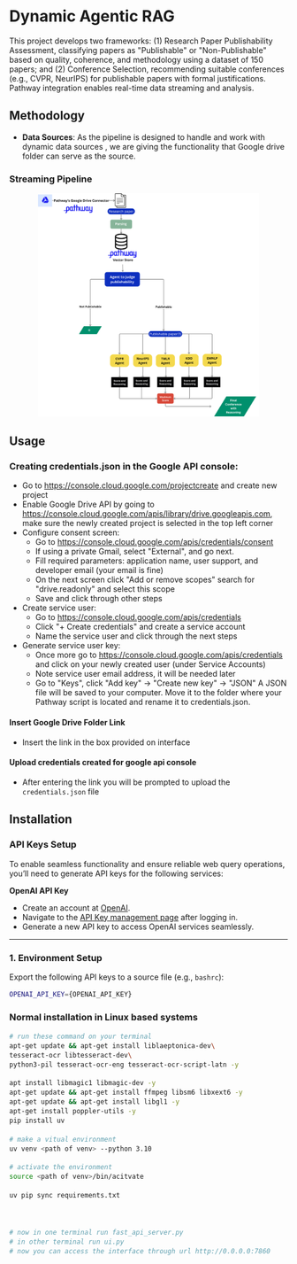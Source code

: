 <h1>
  Dynamic Agentic RAG
</h1>


This project develops two frameworks: (1) Research Paper Publishability Assessment, classifying papers as "Publishable" or "Non-Publishable" based on quality, coherence, and methodology using a dataset of 150 papers; and (2) Conference Selection, recommending suitable conferences (e.g., CVPR, NeurIPS) for publishable papers with formal justifications. Pathway integration enables real-time data streaming and analysis.



## Methodology
- **Data Sources**: As the pipeline is designed to handle and work with dynamic data sources , we are giving the functionality that Google drive folder can serve as the source. 

### Streaming Pipeline 
  <div align="center">
  <img src="./assets/pipeline.png" alt="pipeline" width="400"/>
</div>


## Usage

### Creating credentials.json in the Google API console:
- Go to https://console.cloud.google.com/projectcreate and create new project
- Enable Google Drive API by going to https://console.cloud.google.com/apis/library/drive.googleapis.com, make sure the newly created project is selected in the top left corner
- Configure consent screen:
  - Go to https://console.cloud.google.com/apis/credentials/consent
  - If using a private Gmail, select "External", and go next.
  - Fill required parameters: application name, user support, and developer email (your email is fine)
  - On the next screen click "Add or remove scopes" search for "drive.readonly" and select this scope
  - Save and click through other steps
- Create service user:
  - Go to https://console.cloud.google.com/apis/credentials
  - Click "+ Create credentials" and create a service account
  - Name the service user and click through the next steps
- Generate service user key:
  - Once more go to https://console.cloud.google.com/apis/credentials and click on your newly created user (under Service Accounts)
  - Note service user email address, it will be needed later
  - Go to "Keys", click "Add key" -> "Create new key" -> "JSON"
A JSON file will be saved to your computer. Move it to the folder where your Pathway script is located and rename it to credentials.json.

#### Insert Google Drive Folder Link
- Insert the link in the box provided on interface

#### Upload credentials created for google api console
- After entering the link you will be prompted to upload the `credentials.json` file





## Installation





### API Keys Setup

To enable seamless functionality and ensure reliable web query operations, you’ll need to generate API keys for the following services:



   **OpenAI API Key**
   - Create an account at [OpenAI](https://openai.com/).
   - Navigate to the [API Key management page](https://openai.com/product) after logging in.
   - Generate a new API key to access OpenAI services seamlessly.


---

### 1. Environment Setup

Export the following API keys to a source file (e.g., `bashrc`):

```bash
OPENAI_API_KEY={OPENAI_API_KEY}

```


### Normal installation in Linux based systems
  ```bash
  # run these command on your terminal
  apt-get update && apt-get install liblaeptonica-dev\
  tesseract-ocr libtesseract-dev\
  python3-pil tesseract-ocr-eng tesseract-ocr-script-latn -y
  
  apt install libmagic1 libmagic-dev -y
  apt-get update && apt-get install ffmpeg libsm6 libxext6 -y
  apt-get update && apt-get install libgl1 -y
  apt-get install poppler-utils -y
  pip install uv

  # make a vitual environment
  uv venv <path of venv> --python 3.10

  # activate the environment
  source <path of venv>/bin/acitvate

  uv pip sync requirements.txt
 
  

  # now in one terminal run fast_api_server.py
  # in other terminal run ui.py
  # now you can access the interface through url http://0.0.0.0:7860
  ```
